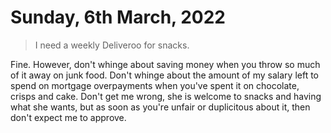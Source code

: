# Sunday, 6th March, 2022

> I need a weekly Deliveroo for snacks.

Fine. However, don't whinge about saving money when you throw so much of
it away on junk food. Don't whinge about the amount of my salary left to
spend on mortgage overpayments when you've spent it on chocolate, crisps
and cake. Don't get me wrong, she is welcome to snacks and having what
she wants, but as soon as you're unfair or duplicitous about it, then
don't expect me to approve.
